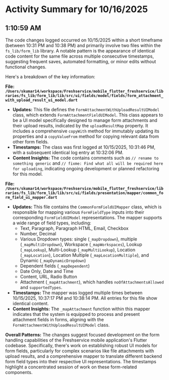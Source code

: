 # Activity Summary for 10/16/2025

## 1:10:59 AM
The code changes logged occurred on 10/15/2025 within a short timeframe (between 10:31 PM and 10:38 PM) and primarily involve two files within the `fs_lib/form_lib` library. A notable pattern is the appearance of identical code content for the same file across multiple consecutive timestamps, suggesting frequent saves, automated formatting, or minor edits without functional changes.

Here's a breakdown of the key information:

**File: `/Users/skumar14/workspace/Freshservice/mobile_flutter_freshservice/libraries/fs_lib/form_lib/lib/src/ui/fields/model/fields/form_attachment_with_upload_result_ui_model.dart`**
*   **Updates:** This file defines the `FormAttachmentWithUploadResultUIModel` class, which extends `FormAttachmentFieldUIModel`. This class appears to be a UI model specifically designed to manage form attachments and their upload results, indicated by the `uploadResultMap` property. It includes a comprehensive `copyWith` method for immutably updating its properties and a `copyValueFrom` method for copying relevant data from other form fields.
*   **Timestamps:** The class was first logged at 10/15/2025, 10:31:46 PM, with a subsequent identical log entry at 10:32:06 PM.
*   **Content Insights:** The code contains comments such as `// rename to something generic` and `// fixme: Find what all will be required here for uploading`, indicating ongoing development or planned refactoring for this model.

**File: `/Users/skumar14/workspace/Freshservice/mobile_flutter_freshservice/libraries/fs_lib/form_lib/lib/src/ui/fields/presentation/mapper/common_form_field_ui_mapper.dart`**
*   **Updates:** This file contains the `CommonFormFieldUIMapper` class, which is responsible for mapping various `FormFieldType` inputs into their corresponding `FormFieldUIModel` representations. The mapper supports a wide range of field types, including:
    *   Text, Paragraph, Paragraph HTML, Email, Checkbox
    *   Number, Decimal
    *   Various Dropdown types: single (`_mapDropdown`), multiple (`_mapMultiDropdown`), Workspace (`_mapWorkspaces`), Lookup (`_mapLookup`), Multi-Lookup (`_mapMultiLookup`), Location (`_mapLocation`), Location Multiple (`_mapLocationMultiple`), and Dynamic (`_mapDynamicDropdown`)
    *   Dependent fields (`_mapDependent`)
    *   Date Only, Date and Time
    *   Content, URL, Radio Button
    *   Attachment (`_mapAttachment`), which handles `noOfAttachmentsAllowed` and `supportedTypes`.
*   **Timestamps:** The mapper was logged multiple times between 10/15/2025, 10:37:17 PM and 10:38:14 PM. All entries for this file show identical content.
*   **Content Insights:** The `_mapAttachment` function within this mapper indicates that the system is equipped to process and present attachment fields in forms, aligning with the `FormAttachmentWithUploadResultUIModel` class.

**Overall Patterns:**
The changes suggest focused development on the form handling capabilities of the Freshservice mobile application's Flutter codebase. Specifically, there's work on establishing robust UI models for form fields, particularly for complex scenarios like file attachments with upload results, and a comprehensive mapper to translate different backend form field types into their respective UI representations. The timestamps highlight a concentrated session of work on these form-related components.